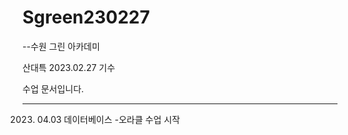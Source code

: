 # Sgreen230227
--수원 그린 아카데미 

산대특 2023.02.27 기수

수업 문서입니다.

---------------------------------------------------
2023. 04.03 데이터베이스 -오라클 수업 시작
